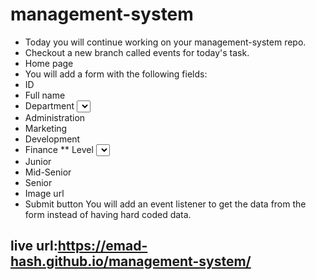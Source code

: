 # management-system
* Today you will continue working on your management-system repo.
* Checkout a new branch called events for today's task.
* Home page
* You will add a form with the following fields:
* ID
* Full name
* Department <select> with following options:
* Administration
* Marketing
* Development
* Finance
** Level <select> with following options:
* Junior
* Mid-Senior
* Senior
* Image url
* Submit button
You will add an event listener to get the data from the form instead of having hard coded data.

## live url:https://emad-hash.github.io/management-system/

